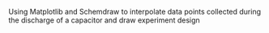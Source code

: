 Using Matplotlib and Schemdraw to interpolate data points collected during the discharge of a capacitor and draw experiment design
